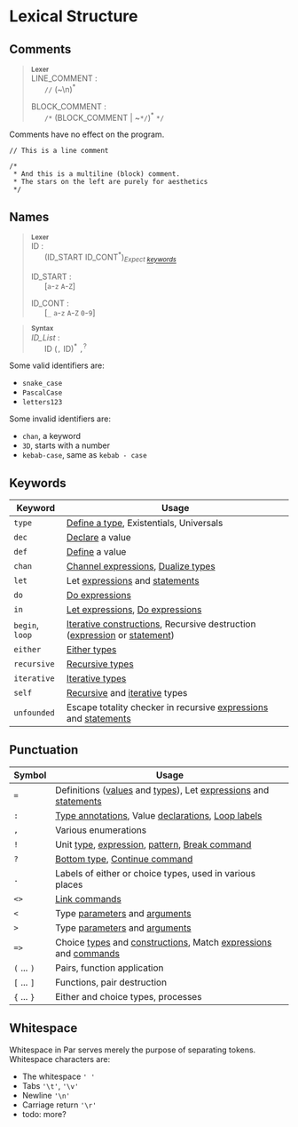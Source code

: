 # Lexical Structure

## Comments

> **<sup>Lexer</sup>**\
> LINE_COMMENT :\
> &nbsp;&nbsp; &nbsp;&nbsp; `//` (\~\\n)<sup>*</sup>
>
> BLOCK_COMMENT :\
> &nbsp;&nbsp; &nbsp;&nbsp; `/*` (BLOCK_COMMENT | \~`*/`)<sup>*</sup> `*/`

Comments have no effect on the program.
```par
// This is a line comment

/*
 * And this is a multiline (block) comment.
 * The stars on the left are purely for aesthetics
 */
```

## Names

> **<sup>Lexer</sup>**\
> ID :\
> &nbsp;&nbsp; &nbsp;&nbsp; (ID_START ID_CONT<sup>*</sup>)<sub>_Expect [keywords](#keywords)_</sub>
>
> ID_START :\
> &nbsp;&nbsp; &nbsp;&nbsp; [`a`-`z` `A`-`Z`]
>
> ID_CONT :\
> &nbsp;&nbsp; &nbsp;&nbsp; [`_` `a`-`z` `A`-`Z` `0`-`9`]

> **<sup>Syntax</sup>**\
> _ID_List_ :\
> &nbsp;&nbsp; &nbsp;&nbsp; ID (`,` ID)<sup>*</sup> `,`<sup>?</sup>

Some valid identifiers are:
- `snake_case`
- `PascalCase`
- `letters123`

Some invalid identifiers are:
- `chan`, a keyword
- `3D`, starts with a number
- `kebab-case`, same as `kebab - case`

## Keywords

| Keyword | Usage |
|---------|-------|
| `type` | [Define a type](items.md#type-definitions), Existentials, Universals |
| `dec` | [Declare](items.md#definitions) a value |
| `def` | [Define](items.md#definitions) a value |
| `chan` | [Channel expressions](expressions.md#channel-expressions), [Dualize types](types.md#channel-types) |
| `let` | Let [expressions](expressions.md#let-expressions) and [statements](statements.md#let-statements) |
| `do` | [Do expressions](expressions.md#do-expressions) |
| `in` | [Let expressions](expressions.md#let-expressions), [Do expressions](expressions.md#do-expressions) |
| `begin`, `loop` | [Iterative constructions](./expressions/construction.md#iterative-constructions), Recursive destruction ([expression](./expressions/application.md#recursive-destructions) or [statement](./statements/commands.md#recursive-commands)) |
| `either` | [Either types](types.md#either-types) |
| `recursive` | [Recursive types](types.md#recursive-types) |
| `iterative` | [Iterative types](types.md#iterative-types) |
| `self` | [Recursive](types.md#recursive-types) and [iterative](types.md#iterative-types) types |
| `unfounded` | Escape totality checker in recursive [expressions](./expressions/application.md#recursive-destructions) and [statements](./statements/commands.md#recursive-commands) |

## Punctuation

| Symbol | Usage |
|--------|-------|
| `=` | Definitions ([values](items.md#definitions) and [types](items.md#type-definitions)), Let [expressions](expressions.md#let-expressions) and [statements](statements.md#let-statements) |
| `:` | [Type annotations](types.md), Value [declarations](items.md#definitions), [Loop labels](./statements/commands.md#recursive-commands) |
| `,` | Various enumerations |
| `!` | Unit [type](./types.md#the-unit-type), [expression](./expressions/construction.md#the-unit-expression), [pattern](./patterns.md#the-unit-pattern), [Break command](./statements/commands.md#the-break-command) |
| `?` | [Bottom type](./types.md#the-bottom-type), [Continue command](./statements/commands.md#the-continue-command) |
| `.` | Labels of either or choice types, used in various places
| `<>` | [Link commands](./statements/commands.md#link-commands) |
| `<` | Type [parameters](items.md) and [arguments](types.md) |
| `>` | Type [parameters](items.md) and [arguments](types.md) |
| `=>` | Choice [types](./types.md#choice-types) and [constructions](./expressions/construction.md#choice-constructions), Match [expressions](./expressions/application.md#match-expressions) and [commands](./statements/commands.md#match-commands) |
| `(` ... `)` | Pairs, function application |
| `[` ... `]` | Functions, pair destruction |
| `{` ... `}` | Either and choice types, processes |

## Whitespace

Whitespace in Par serves merely the purpose of separating tokens.
Whitespace characters are:
- The whitespace `' '`
- Tabs `'\t'`, `'\v'`
- Newline `'\n'`
- Carriage return `'\r'`
- todo: more?